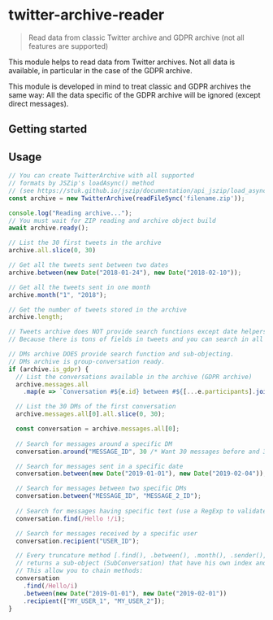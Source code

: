 # twitter-archive-reader

> Read data from classic Twitter archive and GDPR archive (not all features are supported)

This module helps to read data from Twitter archives.
Not all data is available, in particular in the case of the GDPR archive.

This module is developed in mind to treat classic and GDPR archives the same way:
All the data specific of the GDPR archive will be ignored (except direct messages).

## Getting started


## Usage

```ts
// You can create TwitterArchive with all supported 
// formats by JSZip's loadAsync() method 
// (see https://stuk.github.io/jszip/documentation/api_jszip/load_async.html).
const archive = new TwitterArchive(readFileSync('filename.zip'));

console.log("Reading archive...");
// You must wait for ZIP reading and archive object build
await archive.ready();

// List the 30 first tweets in the archive
archive.all.slice(0, 30)

// Get all the tweets sent between two dates
archive.between(new Date("2018-01-24"), new Date("2018-02-10"));

// Get all the tweets sent in one month
archive.month("1", "2018");

// Get the number of tweets stored in the archive
archive.length;

// Tweets archive does NOT provide search functions except date helpers:
// Because there is tons of fields in tweets and you can search in all of them.

// DMs archive DOES provide search function and sub-objecting.
// DMs archive is group-conversation ready.
if (archive.is_gdpr) {
  // List the conversations available in the archive (GDPR archive)
  archive.messages.all
    .map(e => `Conversation #${e.id} between #${[...e.participants].join(', #')}`)

  // List the 30 DMs of the first conversation
  archive.messages.all[0].all.slice(0, 30);

  const conversation = archive.messages.all[0];
  
  // Search for messages around a specific DM
  conversation.around("MESSAGE_ID", 30 /* Want 30 messages before and 30 messages after */);

  // Search for messages sent in a specific date
  conversation.between(new Date("2019-01-01"), new Date("2019-02-04"));

  // Search for messages between two specific DMs
  conversation.between("MESSAGE_ID", "MESSAGE_2_ID");
  
  // Search for messages having specific text (use a RegExp to validate)
  conversation.find(/Hello !/i);

  // Search for messages received by a specific user
  conversation.recipient("USER_ID");

  // Every truncature method [.find(), .between(), .month(), .sender(), .recipient()]
  // returns a sub-object (SubConversation) that have his own index and own methods.
  // This allow you to chain methods:
  conversation
    .find(/Hello/i)
    .between(new Date("2019-01-01"), new Date("2019-02-01"))
    .recipient(["MY_USER_1", "MY_USER_2"]);
}
```
